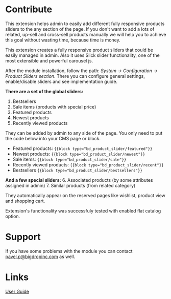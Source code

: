 # Contribute
This extension helps admin to easily add different fully responsive products sliders to the any section of the page.
If you don't want to add a lots of related, up-sell and cross-sell products manually we will help you to achieve this goal without wasting time, because time is money.

This extension creates a fully responsive product sliders that could be easily managed in admin. Also it uses Slick slider functionality, one of the most extensible and powerful carousel js. 

After the module installation, follow the path: _System -> Configuration -> Product Sliders section_. There you can configure general settings, enable/disable sliders and see implementation guide.

**There are a set of the global sliders:**

1. Bestsellers
2. Sale items (products with special price)
3. Featured products
4. Newest products
5. Recently viewed products

They can be added by admin to any side of the page. You only need to put the code below into your CMS page or block.

- Featured products:
```{{block type="bd_product_slider/featured"}}```
- Newest products:
```{{block type="bd_product_slider/newest"}}```
- Sale items:
```{{block type="bd_product_slider/sale"}}```
- Recently viewed products:
```{{block type="bd_product_slider/recent"}}```
- Bestsellers
```{{block type="bd_product_slider/bestsellers"}}```

**And a few special sliders:**
6. Associated products (by some attributes assigned in admin)
7. Similar products (from related category)

They automatically appear on the reserved pages like wishlist, product view and shopping cart.

Extension's functionality was successfuly tested with enabled flat catalog option.

# Support

If you have some problems with the module you can contact pavel.p@bigdropinc.com as well.

# Links
[User Guide](https://www.dropbox.com/s/mltiwq7mpj0xm7v/Bigdrop_Products_Sliders_User_Guide.pdf?dl=0)